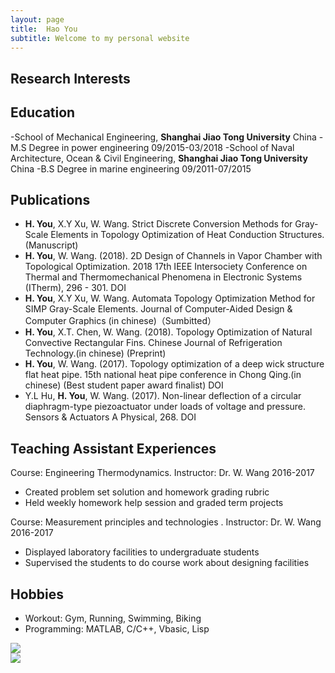 ```yaml
---
layout: page
title:  Hao You
subtitle: Welcome to my personal website
---
```

## Research Interests


## Education
-School of Mechanical Engineering, **Shanghai Jiao Tong University**                          China
-M.S Degree in power engineering                                                09/2015-03/2018 
-School of Naval Architecture, Ocean & Civil Engineering, **Shanghai Jiao Tong University**   China
-B.S Degree in marine engineering                                               09/2011-07/2015

## Publications
- **H. You**, X.Y Xu, W. Wang. Strict Discrete Conversion Methods for Gray-Scale Elements in Topology Optimization of Heat Conduction Structures. (Manuscript)
- **H. You**, W. Wang. (2018). 2D Design of Channels in Vapor Chamber with Topological Optimization. 2018 17th IEEE Intersociety Conference on Thermal and Thermomechanical Phenomena in Electronic Systems (ITherm), 296	- 301. DOI 
- **H. You**, X.Y Xu, W. Wang. Automata Topology Optimization Method for SIMP Gray-Scale Elements. Journal of Computer-Aided Design & Computer Graphics (in chinese)（Sumbitted）
- **H. You**, X.T. Chen, W. Wang. (2018). Topology Optimization of Natural Convective Rectangular Fins. Chinese Journal of Refrigeration Technology.(in chinese) (Preprint)
- **H. You**, W. Wang. (2017). Topology optimization of a deep wick structure flat heat pipe. 15th national heat pipe conference in Chong Qing.(in chinese) (Best student paper award finalist) DOI
- Y.L Hu, **H. You**, W. Wang. (2017). Non-linear deflection of a circular diaphragm-type piezoactuator under loads of voltage and pressure. Sensors & Actuators A Physical, 268. DOI 

## Teaching Assistant Experiences
Course: Engineering Thermodynamics. Instructor: Dr. W. Wang                  2016-2017
- Created problem set solution and homework grading rubric
- Held weekly homework help session and graded term projects
 
Course: Measurement principles and technologies . Instructor: Dr. W. Wang                2016-2017
- Displayed laboratory facilities to undergraduate students
- Supervised the students to do course work about designing facilities

## Hobbies
- Workout: Gym, Running, Swimming, Biking
- Programming: MATLAB, C/C++, Vbasic, Lisp
<div class="row">
  <div class="col-lg-6 col-md-6 col-sm-6 col-xs-12">
    <div style:"height: 270px;overflow: hidden;">
     <img src="../img/001.jpg">
    </div>
  </div>
  <div class="col-lg-6 col-md-6 col-sm-6 col-xs-12">
    <img src="../img/002.jpg"> 
  </div>
</div>
